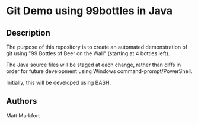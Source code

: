 # Git Demo using 99bottles in Java

## Description

The purpose of this repository is to create an automated demonstration
of git using "99 Bottles of Beer on the Wall" (starting at 4 bottles left).

The Java source files will be staged at each change, rather than diffs
in order for future development using Windows command-prompt/PowerShell.

Initially, this will be developed using BASH.

## Authors

Matt Markfort

